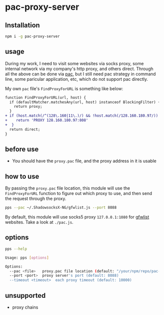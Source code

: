 # pac-proxy-server

## Installation

```bash
npm i -g pac-proxy-server
```

## usage

During my work, I need to visit some websites via socks proxy, some internal network via my company's http proxy, and others direct. Through all the above can be done via [pac](https://en.wikipedia.org/wiki/Proxy_auto-config), but I still need pac strategy in command line, some paricular application, etc, which do not support pac directly.

My own `pac` file's `FindProxyForURL` is something like below:

```diff
function FindProxyForURL(url, host) {
  if (defaultMatcher.matchesAny(url, host) instanceof BlockingFilter) {
    return proxy;
  }
+ if (host.match(/^(128\.160|11\.)/) && !host.match(/128.160.180.97/)) {
+    return 'PROXY 128.160.180.97:808'
+  }
  return direct;
}
```

## before use

* You should have the `proxy.pac` file, and the proxy address in it is usable

## how to use

By passing the `proxy.pac` file location, this module will use the `FindProxyForURL` function to figure out which proxy to use, and then send the request through the proxy.

```bash
pps --pac ~/.ShadowsocksX-NG/gfwlist.js --port 8088
```

By default, this module will use socks5 proxy `127.0.0.1:1080` for [gfwlist](https://github.com/gfwlist/gfwlist) websites. Take a look at `./pac.js`.

## options

```bash
pps --help

Usage: pps [options]

Options:
  --pac <file>   proxy.pac file location (default: "/your/npm/repo/pac-proxy-server/pac.js")
  --port <port>  proxy server's port (default: 8088)
  --timeout <timeout>  each proxy timeout (default: 10000)
```

## unsupported

* proxy chains